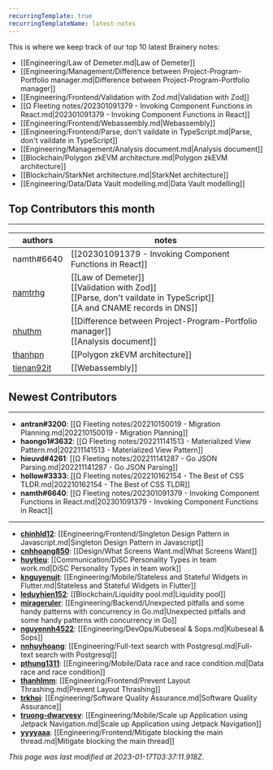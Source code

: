 ```yaml
---
recurringTemplate: true
recurringTemplateName: latest-notes
---
```


This is where we keep track of our top 10 latest Brainery notes:

- [[Engineering/Law of Demeter.md|Law of Demeter]]
- [[Engineering/Management/Difference between Project-Program-Portfolio manager.md|Difference between Project-Program-Portfolio manager]]
- [[Engineering/Frontend/Validation with Zod.md|Validation with Zod]]
- [[Ω Fleeting notes/202301091379 - Invoking Component Functions in React.md|202301091379 - Invoking Component Functions in React]]
- [[Engineering/Frontend/Webassembly.md|Webassembly]]
- [[Engineering/Frontend/Parse, don't vaildate in TypeScript.md|Parse, don't vaildate in TypeScript]]
- [[Engineering/Management/Analysis document.md|Analysis document]]
- [[Blockchain/Polygon zkEVM architecture.md|Polygon zkEVM architecture]]
- [[Blockchain/StarkNet architecture.md|StarkNet architecture]]
- [[Engineering/Data/Data Vault modelling.md|Data Vault modelling]]


## Top Contributors this month
---
| authors | notes |
| ------- | ----- |
| namth#6640 |  [[202301091379 - Invoking Component Functions in React]]<br>|
| [namtrhg](https://github.com/namtrhg) |  [[Law of Demeter]]<br> [[Validation with Zod]]<br> [[Parse, don't vaildate in TypeScript]]<br> [[A and CNAME records in DNS]]<br>|
| [nhuthm](https://github.com/nhuthm) |  [[Difference between Project-Program-Portfolio manager]]<br> [[Analysis document]]<br>|
| [thanhpn](https://github.com/thanhpn) |  [[Polygon zkEVM architecture]]<br>|
| [tienan92it](https://github.com/tienan92it) |  [[Webassembly]]<br>|



## Newest Contributors
---
- **antran#3200**: [[Ω Fleeting notes/202210150019 - Migration Planning.md|202210150019 - Migration Planning]]
- **haongo1#3632**: [[Ω Fleeting notes/202211141513 - Materialized View Pattern.md|202211141513 - Materialized View Pattern]]
- **hieuvd#4261**: [[Ω Fleeting notes/202211141287 - Go JSON Parsing.md|202211141287 - Go JSON Parsing]]
- **hollow#3333**: [[Ω Fleeting notes/202210162154 - The Best of CSS TLDR.md|202210162154 - The Best of CSS TLDR]]
- **namth#6640**: [[Ω Fleeting notes/202301091379 - Invoking Component Functions in React.md|202301091379 - Invoking Component Functions in React]]

---
- **[chinhld12](https://github.com/chinhld12)**: [[Engineering/Frontend/Singleton Design Pattern in Javascript.md|Singleton Design Pattern in Javascript]]
- **[cnhhoang850](https://github.com/cnhhoang850)**: [[Design/What Screens Want.md|What Screens Want]]
- **[huytieu](https://github.com/huytieu)**: [[Communication/DiSC Personality Types in team work.md|DiSC Personality Types in team work]]
- **[knguyenuit](https://github.com/knguyenuit)**: [[Engineering/Mobile/Stateless and Stateful Widgets in Flutter.md|Stateless and Stateful Widgets in Flutter]]
- **[leduyhien152](https://github.com/leduyhien152)**: [[Blockchain/Liquidity pool.md|Liquidity pool]]
- **[mirageruler](https://github.com/mirageruler)**: [[Engineering/Backend/Unexpected pitfalls and some handy patterns with concurrency in Go.md|Unexpected pitfalls and some handy patterns with concurrency in Go]]
- **[nguyennh4522](https://github.com/nguyennh4522)**: [[Engineering/DevOps/Kubeseal & Sops.md|Kubeseal & Sops]]
- **[nnhuyhoang](https://github.com/nnhuyhoang)**: [[Engineering/Full-text search with Postgresql.md|Full-text search with Postgresql]]
- **[pthung1311](https://github.com/pthung1311)**: [[Engineering/Mobile/Data race and race condition.md|Data race and race condition]]
- **[thanhlmm](https://github.com/thanhlmm)**: [[Engineering/Frontend/Prevent Layout Thrashing.md|Prevent Layout Thrashing]]
- **[trkhoi](https://github.com/trkhoi)**: [[Engineering/Software Quality Assurance.md|Software Quality Assurance]]
- **[truong-dwarvesv](https://github.com/truong-dwarvesv)**: [[Engineering/Mobile/Scale up Application using Jetpack Navigation.md|Scale up Application using Jetpack Navigation]]
- **[yyyyaaa](https://github.com/yyyyaaa)**: [[Engineering/Frontend/Mitigate blocking the main thread.md|Mitigate blocking the main thread]]


*This page was last modified at 2023-01-17T03:37:11.918Z*.